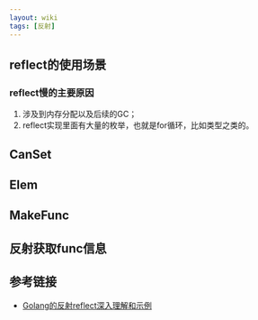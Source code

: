 ```yaml
---
layout: wiki
tags: [反射]
---
```


## reflect的使用场景

### reflect慢的主要原因

1. 涉及到内存分配以及后续的GC；
2. reflect实现里面有大量的枚举，也就是for循环，比如类型之类的。

## CanSet

## Elem

## MakeFunc

## 反射获取func信息

## 参考链接

* [Golang的反射reflect深入理解和示例](https://studygolang.com/articles/12348?fr=sidebar)